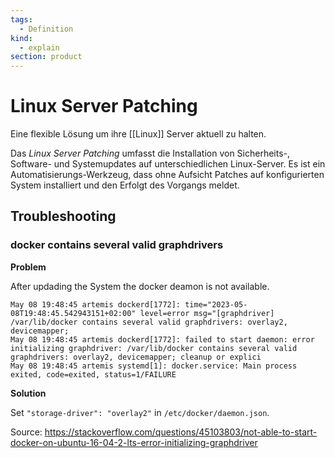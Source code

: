 ```yaml
---
tags:
  - Definition
kind:
  - explain
section: product
---
```

# Linux Server Patching

Eine flexible Lösung um ihre [[Linux]] Server aktuell zu halten.

Das *Linux Server Patching* umfasst die Installation von Sicherheits-, Software- und Systemupdates auf unterschiedlichen Linux-Server. Es ist ein Automatisierungs-Werkzeug, dass ohne Aufsicht Patches auf konfigurierten System installiert und den Erfolgt des Vorgangs meldet.

## Troubleshooting

### docker contains several valid graphdrivers

**Problem**

After updading the System the docker deamon is not available.

```
May 08 19:48:45 artemis dockerd[1772]: time="2023-05-08T19:48:45.542943151+02:00" level=error msg="[graphdriver] /var/lib/docker contains several valid graphdrivers: overlay2, devicemapper;
May 08 19:48:45 artemis dockerd[1772]: failed to start daemon: error initializing graphdriver: /var/lib/docker contains several valid graphdrivers: overlay2, devicemapper; cleanup or explici
May 08 19:48:45 artemis systemd[1]: docker.service: Main process exited, code=exited, status=1/FAILURE
```

**Solution**

Set `"storage-driver": "overlay2"` in `/etc/docker/daemon.json`.

Source: <https://stackoverflow.com/questions/45103803/not-able-to-start-docker-on-ubuntu-16-04-2-lts-error-initializing-graphdriver>